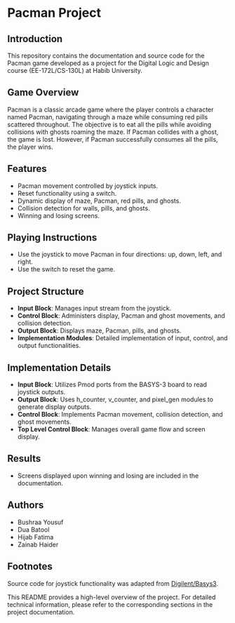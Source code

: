# Pacman Project

## Introduction
This repository contains the documentation and source code for the Pacman game developed as a project for the Digital Logic and Design course (EE-172L/CS-130L) at Habib University.

## Game Overview
Pacman is a classic arcade game where the player controls a character named Pacman, navigating through a maze while consuming red pills scattered throughout. The objective is to eat all the pills while avoiding collisions with ghosts roaming the maze. If Pacman collides with a ghost, the game is lost. However, if Pacman successfully consumes all the pills, the player wins.

## Features
- Pacman movement controlled by joystick inputs.
- Reset functionality using a switch.
- Dynamic display of maze, Pacman, red pills, and ghosts.
- Collision detection for walls, pills, and ghosts.
- Winning and losing screens.

## Playing Instructions
- Use the joystick to move Pacman in four directions: up, down, left, and right.
- Use the switch to reset the game.

## Project Structure
- **Input Block**: Manages input stream from the joystick.
- **Control Block**: Administers display, Pacman and ghost movements, and collision detection.
- **Output Block**: Displays maze, Pacman, pills, and ghosts.
- **Implementation Modules**: Detailed implementation of input, control, and output functionalities.

## Implementation Details
- **Input Block**: Utilizes Pmod ports from the BASYS-3 board to read joystick outputs.
- **Output Block**: Uses h_counter, v_counter, and pixel_gen modules to generate display outputs.
- **Control Block**: Implements Pacman movement, collision detection, and ghost movements.
- **Top Level Control Block**: Manages overall game flow and screen display.

## Results
- Screens displayed upon winning and losing are included in the documentation.

## Authors
- Bushraa Yousuf
- Dua Batool
- Hijab Fatima
- Zainab Haider

## Footnotes
Source code for joystick functionality was adapted from [Digilent/Basys3](https://github.com/Digilent/Basys3).

This README provides a high-level overview of the project. For detailed technical information, please refer to the corresponding sections in the project documentation.

